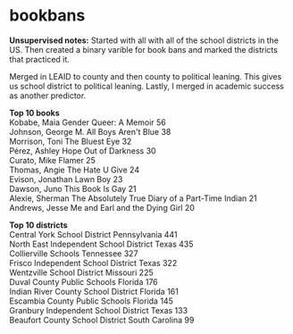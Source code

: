 # bookbans

**Unsupervised notes:** Started with all with all of the school districts in the US. Then created a binary varible for book bans and marked the districts that practiced it. 

Merged in LEAID to county and then county to political leaning. This gives us school district to political leaning. Lastly, I merged in academic success as another predictor.  


**Top 10 books**  
Kobabe, Maia        Gender Queer: A Memoir                             56   
Johnson, George M.  All Boys Aren't Blue                               38  
Morrison, Toni      The Bluest Eye                                     32  
Pérez, Ashley Hope  Out of Darkness                                    30  
Curato, Mike        Flamer                                             25  
Thomas, Angie       The Hate U Give                                    24  
Evison, Jonathan    Lawn Boy                                           23  
Dawson, Juno        This Book Is Gay                                   21  
Alexie, Sherman     The Absolutely True Diary of a Part-Time Indian    21  
Andrews, Jesse      Me and Earl and the Dying Girl                     20  


**Top 10 districts**  
Central York School District            Pennsylvania      441  
North East Independent School District  Texas             435  
Collierville Schools                    Tennessee         327  
Frisco Independent School District      Texas             322  
Wentzville School District              Missouri          225  
Duval County Public Schools             Florida           176  
Indian River County School District     Florida           161  
Escambia County Public Schools          Florida           145  
Granbury Independent School District    Texas             133  
Beaufort County School District         South Carolina     99  
